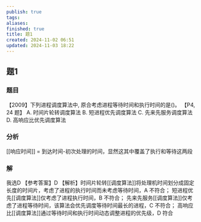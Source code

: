 ```yaml
---
publish: true
tags: 
aliases: 
finished: true
title: 题1
created: 2024-11-02 06:51
updated: 2024-11-03 18:22
---
```

## 题1
### 题目
【2009】下列进程调度算法中, 原合考虑进程等待时间和执行时间的是()。 【P4, 24 题】
A. 时间片轮转调度算法 
B. 短进程优先调度算法
C. 先来先服务调度算法 
D. 高响应比优先调度算法
### 分析
[[响应时间]] = 到达时间-初次处理的时间，显然这其中覆盖了执行和等待这两段
### 解
我选D
【参考答案】D
【解析】时间片轮转[[调度算法]]将处理机时间划分成固定长度的时间片，考虑了进程的执行时间而未考虑等待时间，A 不符合；
短进程优先[[调度算法]]仅考虑了进程执行时间，B 不符合；
先来先服务[[调度算法]]仅考虑了进程等待时间，该算法会优先调度等待时间最长的进程，C 不符合；
高响应比[[调度算法]]通过等待时间和执行时间动态调整进程的优先级，D 符合